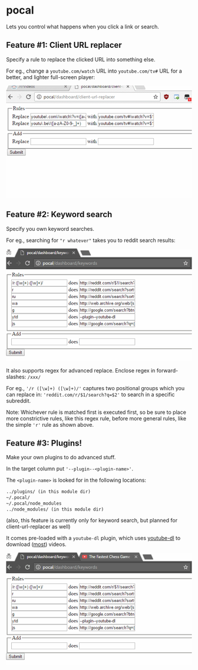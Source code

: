 # pocal

Lets you control what happens when you click a link or search.

## Feature #1: Client URL replacer

Specify a rule to replace the clicked URL into something else.

For eg., change a `youtube.com/watch` URL into `youtube.com/tv#` URL for a better, and lighter full-screen player:

![](docs/demo-replacer.gif)

## Feature #2: Keyword search

Specify you own keyword searches.

For eg., searching for `"r whatever"` takes you to reddit search results:

![](docs/demo-search-keywords.gif)

It also supports regex for advanced replace. Enclose regex in forward-slashes: `/xxx/`

For eg., `'/r ([\w]+) ([\w]+)/'` captures two positional groups which you can replace in: `'reddit.com/r/$1/search?q=$2'` to search in a specific subreddit.

Note: Whichever rule is matched first is executed first, so be sure to place more constrictive rules, like this regex rule, before more general rules, like the simple `'r'` rule as shown above.

## Feature #3: Plugins!

Make your own plugins to do advanced stuff.

In the target column put `'--plugin--<plugin-name>'`.

The `<plugin-name>` is looked for in the following locations:
```
../plugins/ (in this module dir)
~/.pocal/
~/.pocal/node_modules
../node_modules/ (in this module dir)
```

(also, this feature is currently only for keyword search, but planned for client-url-replacer as well)

It comes pre-loaded with a `youtube-dl` plugin, which uses [youtube-dl] to download ([most][sites]) videos.

[youtube-dl]: http://rg3.github.io/youtube-dl
[sites]: http://rg3.github.io/youtube-dl/supportedsites.html

![](docs/demo-ytd.gif)

